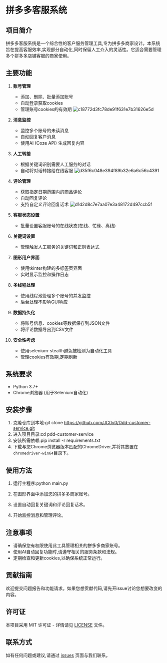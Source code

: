# 拼多多客服系统

## 项目简介

拼多多客服系统是一个综合性的客户服务管理工具,专为拼多多商家设计。本系统旨在提高客服效率,实现部分自动化,同时保留人工介入的灵活性。它适合需要管理多个拼多多店铺客服的商家使用。

## 主要功能

1. **账号管理**
   - 添加、删除、批量添加账号
   - 自动登录获取cookies
   - 管理账号cookies的有效期
![c18772d3fc78de91f631e7b31626e5d](https://github.com/user-attachments/assets/d0688a24-7e35-42d0-983c-ec0c9854b26d)

2. **消息监控**
   - 监控多个账号的未读消息
   - 自动回复客户消息
   - 使用AI (Coze API) 生成回复内容

3. **人工转接**
   - 根据关键词识别需要人工服务的对话
   - 自动将对话转接给在线客服
![d35f6c048e394f89b32e6a6c56c4391](https://github.com/user-attachments/assets/ad770de9-f99d-4622-8f19-13845a699d6d)

4. **评论管理**
   - 获取指定日期范围内的商品评论
   - 自动回复评论
   - 支持自定义评论回复话术
![d1d2d8c7e7aa07e3a48172d497ccb5f](https://github.com/user-attachments/assets/30419d7b-d791-450e-a94f-67f14e3bea83)

5. **客服状态设置**
   - 批量设置客服账号的在线状态(在线、忙碌、离线)

6. **关键词设置**
   - 管理触发人工服务的关键词和正则表达式

7. **图形用户界面**
   - 使用tkinter构建的多标签页界面
   - 实时显示监控和操作日志

8. **多线程处理**
   - 使用线程池管理多个账号的并发监控
   - 后台处理不影响GUI响应

9. **数据持久化**
   - 将账号信息、cookies等数据保存到JSON文件
   - 将评论数据导出到CSV文件

10. **安全性考虑**
    - 使用selenium-stealth避免被检测为自动化工具
    - 管理cookies有效期,定期刷新

## 系统要求

- Python 3.7+
- Chrome浏览器 (用于Selenium自动化)

## 安装步骤

1. 克隆仓库到本地:git clone https://github.com/JC0v0/Ddd-customer-service.git
2. 进入项目目录:cd pdd-customer-service
3. 安装所需依赖:pip install -r requirements.txt
4. 下载与您Chrome浏览器版本匹配的ChromeDriver,并将其放置在`chromedriver-win64`目录下。

## 使用方法

1. 运行主程序:python main.py

2. 在图形界面中添加您的拼多多商家账号。

3. 设置自动回复关键词和评论回复话术。

4. 开始监控消息和管理评论。

## 注意事项

- 请确保您有权限使用此工具管理相关的拼多多商家账号。
- 使用AI自动回复功能时,请遵守相关的服务条款和法规。
- 定期检查和更新cookies,以确保系统正常运行。

## 贡献指南

欢迎提交问题报告和功能请求。如果您想贡献代码,请先开issue讨论您想要改变的内容。

## 许可证

本项目采用 MIT 许可证 - 详情请见 [LICENSE](LICENSE) 文件。

## 联系方式

如有任何问题或建议,请通过 [issues](https://github.com/your-username/pdd-customer-service/issues) 页面与我们联系。
